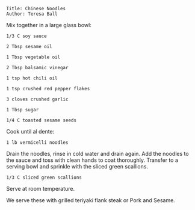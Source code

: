 ~~~ recipe-info
Title: Chinese Noodles
Author: Teresa Ball
~~~

Mix together in a large glass bowl:

~~~ recipe-ingredients
1/3 C soy sauce

2 Tbsp sesame oil

1 Tbsp vegetable oil

2 Tbsp balsamic vinegar

1 tsp hot chili oil

1 tsp crushed red pepper flakes

3 cloves crushed garlic

1 Tbsp sugar

1/4 C toasted sesame seeds
~~~

Cook until al dente:

~~~ recipe-ingredients
1 lb vermicelli noodles
~~~

Drain the noodles, rinse in cold water and drain again. Add the noodles to the sauce and toss with
clean hands to coat thoroughly. Transfer to a serving bowl and sprinkle with the sliced green
scallions.

~~~ recipe-ingredients
1/3 C sliced green scallions
~~~

Serve at room temperature.

We serve these with grilled teriyaki flank steak or Pork and Sesame.
